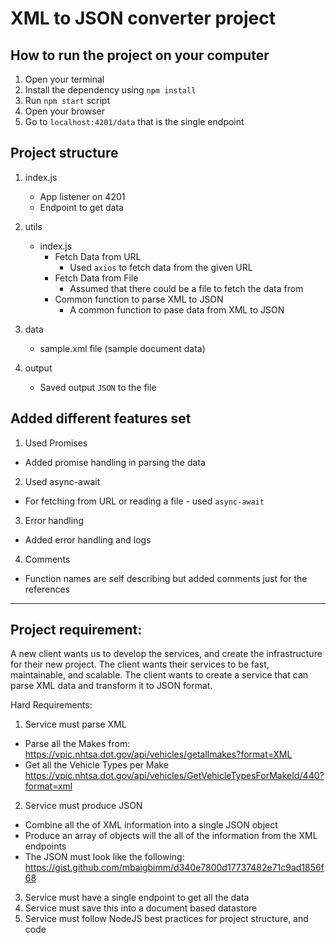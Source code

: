 # XML to JSON converter project

## How to run the project on your computer

1. Open your terminal
2. Install the dependency using `npm install`
3. Run `npm start` script
4. Open your browser
5. Go to `localhost:4201/data` that is the single endpoint

## Project structure

1. index.js
   - App listener on 4201
   - Endpoint to get data

2. utils
   - index.js
     - Fetch Data from URL
       - Used `axios` to fetch data from the given URL
     - Fetch Data from File
       - Assumed that there could be a file to fetch the data from
     - Common function to parse XML to JSON
       - A common function to pase data from XML to JSON

3. data
   - sample.xml file (sample document data)

4. output
   - Saved output `JSON` to the file

## Added different features set

1. Used Promises

- Added promise handling in parsing the data

2. Used async-await

- For fetching from URL or reading a file - used `async-await`

3. Error handling

- Added error handling and logs

4. Comments

- Function names are self describing but added comments just for the references

---

## Project requirement:

A new client wants us to develop the services, and create the infrastructure for their new project.
The client wants their services to be fast, maintainable, and scalable. The client wants to create
a service that can parse XML data and transform it to JSON format.

Hard Requirements:

1. Service must parse XML

- Parse all the Makes from: https://vpic.nhtsa.dot.gov/api/vehicles/getallmakes?format=XML
- Get all the Vehicle Types per Make https://vpic.nhtsa.dot.gov/api/vehicles/GetVehicleTypesForMakeId/440?format=xml

2. Service must produce JSON

- Combine all the of XML information into a single JSON object
- Produce an array of objects will the all of the information from the XML endpoints
- The JSON must look like the following: https://gist.github.com/mbaigbimm/d340e7800d17737482e71c9ad1856f68

3. Service must have a single endpoint to get all the data
4. Service must save this into a document based datastore
5. Service must follow NodeJS best practices for project structure, and code
